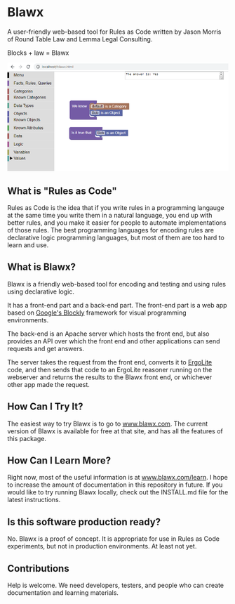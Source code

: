 # Blawx
A user-friendly web-based tool for Rules as Code written by Jason Morris of Round Table Law and Lemma Legal Consulting.

Blocks + law = Blawx

![Blawx Front End Screenshot](blawx_screenshot.PNG)

## What is "Rules as Code"
Rules as Code is the idea that if you write rules in a programming langauge at the same time you write them in a natural language,
you end up with better rules, and you make it easier for people to automate implementations of those rules. The best programming
languages for encoding rules are declarative logic programming languages, but most of them are too hard to learn and use.

## What is Blawx?
Blawx is a friendly web-based tool for encoding and testing and using rules using declarative logic.

It has a front-end part and a back-end part. The front-end part is a web app based on 
[Google's Blockly](https://github.com/google/blockly) framework for visual
programming environments.

The back-end is an Apache server which hosts the front end, but also provides an API over which the front end and other applications
can send requests and get answers.

The server takes the request from the front end, converts it to [ErgoLite](http://flora.sourceforge.net/) code, and then 
sends that code to an ErgoLite reasoner
running on the webserver and returns
the results to the Blawx front end, or whichever other app made the request.

## How Can I Try It?
The easiest way to try Blawx is to go to www.blawx.com. The current version of Blawx is available for free at that site, and has all
the features of this package.

## How Can I Learn More?
Right now, most of the useful information is at www.blawx.com/learn. I hope to increase the amount of documentation in this repository
in future.  If you would like to try running Blawx locally, check out the INSTALL.md file for the latest instructions.

## Is this software production ready?
No. Blawx is a proof of concept. It is appropriate for use in Rules as Code experiments, but not in production environments.
At least not yet.

## Contributions
Help is welcome. We need developers, testers, and people who can create documentation and learning materials.
